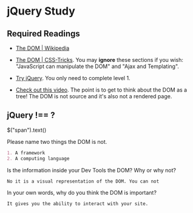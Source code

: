 # jQuery Study

## Required Readings

-   [The DOM | Wikipedia](https://en.wikipedia.org/wiki/Document_Object_Model)

-   [The DOM | CSS-Tricks](https://css-tricks.com/dom/). You may **ignore**
    these sections if you wish: "JavaScript can manipulate the DOM" and "Ajax
    and Templating".

-   [Try jQuery](http://try.jquery.com/). You only need to complete level 1.

-   [Check out this video](https://www.youtube.com/watch?v=n1cKlKM3jYI). The
point is to get to think about the DOM as a tree! The DOM is not source and
it's also not a rendered page.

## jQuery !== ?

$("span").text()

Please name two things the DOM is not.

```md
1. A framework
2. A computing language
```

Is the information inside your Dev Tools the DOM? Why or why not?

```md
No it is a visual representation of the DOM. You can not
```

In your own words, why do you think the DOM is important?

```md
It gives you the ability to interact with your site.
```

